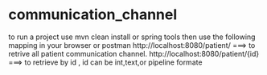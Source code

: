 # communication_channel
to run a project 
use mvn clean install or spring tools
then use the following mapping in your browser or postman
http://localhost:8080/patient/  ===> to retrive all patient communication channel.
http://localhost:8080/patient/{id} ===> to retrieve by id , id can be int,text,or pipeline formate
